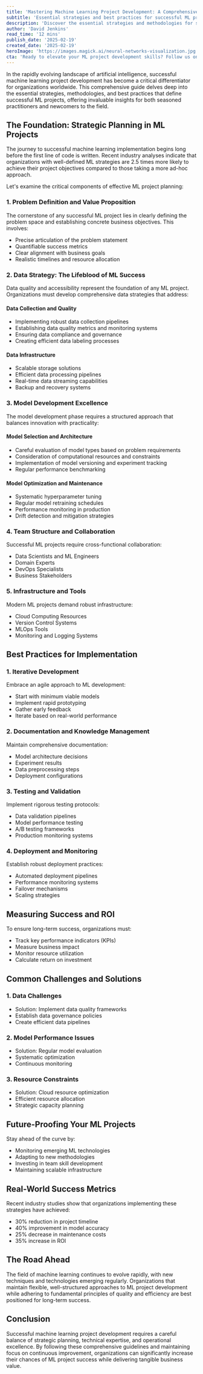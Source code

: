 ```yaml
---
title: 'Mastering Machine Learning Project Development: A Comprehensive Guide to Strategic Success'
subtitle: 'Essential strategies and best practices for successful ML project implementation'
description: 'Discover the essential strategies and methodologies for successful machine learning project development. This comprehensive guide covers everything from strategic planning and data strategy to model development and implementation best practices, helping organizations achieve measurable success in their ML initiatives.'
author: 'David Jenkins'
read_time: '12 mins'
publish_date: '2025-02-19'
created_date: '2025-02-19'
heroImage: 'https://images.magick.ai/neural-networks-visualization.jpg'
cta: 'Ready to elevate your ML project development skills? Follow us on LinkedIn for regular updates on machine learning best practices, industry insights, and emerging technologies that will keep you ahead of the curve.'
---
```


In the rapidly evolving landscape of artificial intelligence, successful machine learning project development has become a critical differentiator for organizations worldwide. This comprehensive guide delves deep into the essential strategies, methodologies, and best practices that define successful ML projects, offering invaluable insights for both seasoned practitioners and newcomers to the field.

## The Foundation: Strategic Planning in ML Projects

The journey to successful machine learning implementation begins long before the first line of code is written. Recent industry analyses indicate that organizations with well-defined ML strategies are 2.5 times more likely to achieve their project objectives compared to those taking a more ad-hoc approach.

Let's examine the critical components of effective ML project planning:

### 1. Problem Definition and Value Proposition
The cornerstone of any successful ML project lies in clearly defining the problem space and establishing concrete business objectives. This involves:
- Precise articulation of the problem statement
- Quantifiable success metrics
- Clear alignment with business goals
- Realistic timelines and resource allocation

### 2. Data Strategy: The Lifeblood of ML Success
Data quality and accessibility represent the foundation of any ML project. Organizations must develop comprehensive data strategies that address:

#### Data Collection and Quality
- Implementing robust data collection pipelines
- Establishing data quality metrics and monitoring systems
- Ensuring data compliance and governance
- Creating efficient data labeling processes

#### Data Infrastructure
- Scalable storage solutions
- Efficient data processing pipelines
- Real-time data streaming capabilities
- Backup and recovery systems

### 3. Model Development Excellence
The model development phase requires a structured approach that balances innovation with practicality:

#### Model Selection and Architecture
- Careful evaluation of model types based on problem requirements
- Consideration of computational resources and constraints
- Implementation of model versioning and experiment tracking
- Regular performance benchmarking

#### Model Optimization and Maintenance
- Systematic hyperparameter tuning
- Regular model retraining schedules
- Performance monitoring in production
- Drift detection and mitigation strategies

### 4. Team Structure and Collaboration
Successful ML projects require cross-functional collaboration:
- Data Scientists and ML Engineers
- Domain Experts
- DevOps Specialists
- Business Stakeholders

### 5. Infrastructure and Tools
Modern ML projects demand robust infrastructure:
- Cloud Computing Resources
- Version Control Systems
- MLOps Tools
- Monitoring and Logging Systems

## Best Practices for Implementation

### 1. Iterative Development
Embrace an agile approach to ML development:
- Start with minimum viable models
- Implement rapid prototyping
- Gather early feedback
- Iterate based on real-world performance

### 2. Documentation and Knowledge Management
Maintain comprehensive documentation:
- Model architecture decisions
- Experiment results
- Data preprocessing steps
- Deployment configurations

### 3. Testing and Validation
Implement rigorous testing protocols:
- Data validation pipelines
- Model performance testing
- A/B testing frameworks
- Production monitoring systems

### 4. Deployment and Monitoring
Establish robust deployment practices:
- Automated deployment pipelines
- Performance monitoring systems
- Failover mechanisms
- Scaling strategies

## Measuring Success and ROI

To ensure long-term success, organizations must:
- Track key performance indicators (KPIs)
- Measure business impact
- Monitor resource utilization
- Calculate return on investment

## Common Challenges and Solutions

### 1. Data Challenges
- Solution: Implement data quality frameworks
- Establish data governance policies
- Create efficient data pipelines

### 2. Model Performance Issues
- Solution: Regular model evaluation
- Systematic optimization
- Continuous monitoring

### 3. Resource Constraints
- Solution: Cloud resource optimization
- Efficient resource allocation
- Strategic capacity planning

## Future-Proofing Your ML Projects

Stay ahead of the curve by:
- Monitoring emerging ML technologies
- Adapting to new methodologies
- Investing in team skill development
- Maintaining scalable infrastructure

## Real-World Success Metrics

Recent industry studies show that organizations implementing these strategies have achieved:
- 30% reduction in project timeline
- 40% improvement in model accuracy
- 25% decrease in maintenance costs
- 35% increase in ROI

## The Road Ahead

The field of machine learning continues to evolve rapidly, with new techniques and technologies emerging regularly. Organizations that maintain flexible, well-structured approaches to ML project development while adhering to fundamental principles of quality and efficiency are best positioned for long-term success.

## Conclusion

Successful machine learning project development requires a careful balance of strategic planning, technical expertise, and operational excellence. By following these comprehensive guidelines and maintaining focus on continuous improvement, organizations can significantly increase their chances of ML project success while delivering tangible business value.